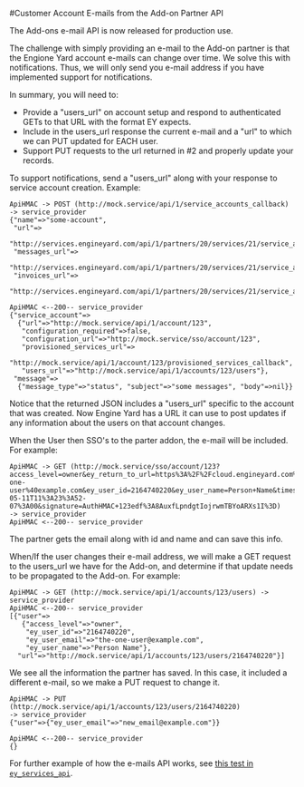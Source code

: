 #Customer Account E-mails from the Add-on Partner API

The Add-ons e-mail API is now released for production use.

The challenge with simply providing an e-mail to the Add-on partner is that the Engione Yard account e-mails can change over time.  We solve this with notifications.  Thus, we will only send you e-mail address if you have implemented support for notifications.

In summary, you will need to: 

* Provide a "users_url" on account setup and respond to authenticated GETs to that URL with the format EY expects.
* Include in the users_url response the current e-mail and a "url" to which we can PUT updated for EACH user.
* Support PUT requests to the url returned in #2 and properly update your records.

To support notifications, send a "users_url" along with your response to service account creation.
Example:

    ApiHMAC -> POST (http://mock.service/api/1/service_accounts_callback)
    -> service_provider
    {"name"=>"some-account",
     "url"=>
      "http://services.engineyard.com/api/1/partners/20/services/21/service_accounts/23",
     "messages_url"=>
      "http://services.engineyard.com/api/1/partners/20/services/21/service_accounts/23/messages",
     "invoices_url"=>
      "http://services.engineyard.com/api/1/partners/20/services/21/service_accounts/23/invoices"}

    ApiHMAC <--200-- service_provider
    {"service_account"=>
      {"url"=>"http://mock.service/api/1/account/123",
       "configuration_required"=>false,
       "configuration_url"=>"http://mock.service/sso/account/123",
       "provisioned_services_url"=>
        "http://mock.service/api/1/account/123/provisioned_services_callback",
       "users_url"=>"http://mock.service/api/1/accounts/123/users"},
     "message"=>
      {"message_type"=>"status", "subject"=>"some messages", "body"=>nil}}

Notice that the returned JSON includes a "users_url" specific to the account that was created.  Now Engine Yard has a URL it can use to post updates if any information about the users on that account changes.

When the User then SSO's to the parter addon, the e-mail will be included. For example:

    ApiHMAC -> GET (http://mock.service/sso/account/123?access_level=owner&ey_return_to_url=https%3A%2F%2Fcloud.engineyard.com%2Fdashboard&ey_user_email=the-one-user%40example.com&ey_user_id=2164740220&ey_user_name=Person+Name&timestamp=2012-05-11T11%3A23%3A52-07%3A00&signature=AuthHMAC+123edf%3A8AuxfLpndgtIojrwmTBYoARXs1I%3D)
    -> service_provider
    ApiHMAC <--200-- service_provider

The partner gets the email along with id and name and can save this info.

When/If the user changes their e-mail address, we will make a GET request to the users_url we have for the Add-on, and determine if that update needs to be propagated to the Add-on.  For example:

    ApiHMAC -> GET (http://mock.service/api/1/accounts/123/users) ->
    service_provider
    ApiHMAC <--200-- service_provider
    [{"user"=>
       {"access_level"=>"owner",
        "ey_user_id"=>"2164740220",
        "ey_user_email"=>"the-one-user@example.com",
        "ey_user_name"=>"Person Name"},
      "url"=>"http://mock.service/api/1/accounts/123/users/2164740220"}]

We see all the information the partner has saved.  In this case, it included a different e-mail, so we make a PUT request to change it.

    ApiHMAC -> PUT (http://mock.service/api/1/accounts/123/users/2164740220)
    -> service_provider
    {"user"=>{"ey_user_email"=>"new_email@example.com"}}

    ApiHMAC <--200-- service_provider
    {}

For further example of how the e-mails API works, see [this test in `ey_services_api`](https://github.com/engineyard/ey_services_api/blob/master/spec/users_spec.rb#L10).
